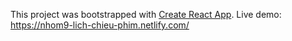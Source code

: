 This project was bootstrapped with [Create React App](https://github.com/facebookincubator/create-react-app).
Live demo: https://nhom9-lich-chieu-phim.netlify.com/